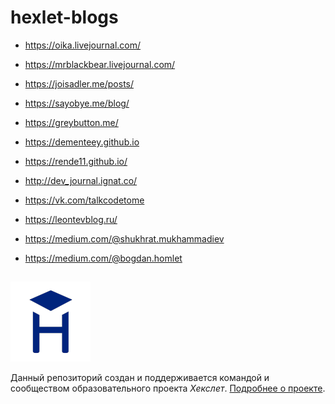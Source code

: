 # hexlet-blogs

* https://oika.livejournal.com/

* https://mrblackbear.livejournal.com/

* https://joisadler.me/posts/

* https://sayobye.me/blog/

* https://greybutton.me/

* https://dementeey.github.io

* https://rende11.github.io/

* http://dev_journal.ignat.co/

* https://vk.com/talkcodetome

* https://leontevblog.ru/

* https://medium.com/@shukhrat.mukhammadiev

* https://medium.com/@bogdan.homlet

##
[![Hexlet Ltd. logo](https://raw.githubusercontent.com/Hexlet/hexletguides.github.io/master/images/hexlet_logo128.png)](https://ru.hexlet.io/pages/about?utm_source=github&utm_medium=link&utm_campaign=hexlet-blogs)

Данный репозиторий создан и поддерживается командой и сообществом образовательного проекта _Хекслет_. [Подробнее о проекте](https://ru.hexlet.io/pages/about?utm_source=github&utm_medium=link&utm_campaign=hexlet-blogs).
##
